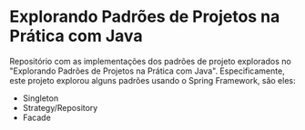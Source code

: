 # Explorando Padrões de Projetos na Prática com Java

Repositório com as implementações dos padrões de projeto explorados no "Explorando Padrões de Projetos na Prática com Java". Especificamente, este projeto explorou alguns padrões usando o Spring Framework, são eles:
- Singleton
- Strategy/Repository
- Facade
